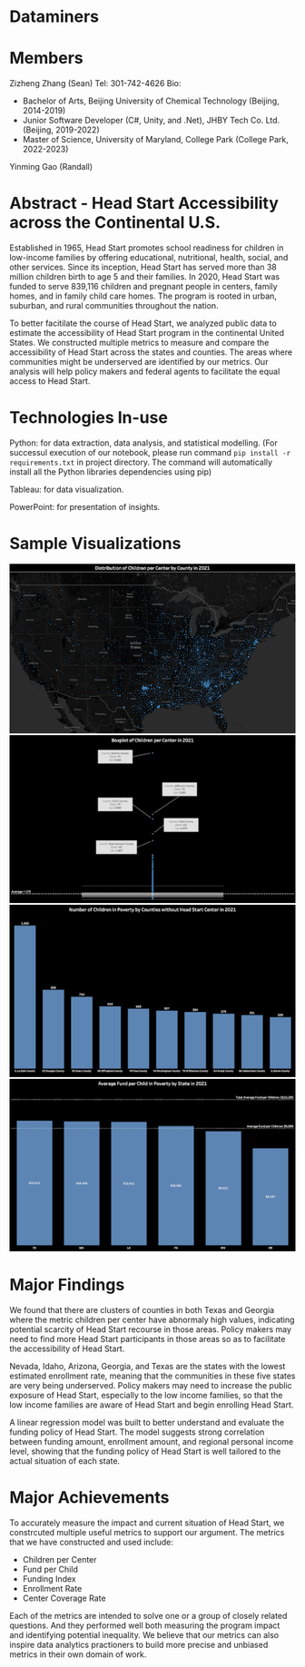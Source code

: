 # Dataminers

# Members
Zizheng  Zhang (Sean)
Tel: 301-742-4626
Bio:
- Bachelor of Arts, Beijing University of Chemical Technology (Beijing, 2014-2019)
- Junior Software Developer (C#, Unity, and .Net), JHBY Tech Co. Ltd. (Beijing, 2019-2022)
- Master of Science, University of Maryland, College Park (College Park, 2022-2023)

Yinming Gao (Randall)

# Abstract - Head Start Accessibility across the Continental U.S.
Established in 1965, Head Start promotes school readiness for children in low-income families by offering educational, nutritional, health, social, and other services. Since its inception, Head Start has served more than 38 million children birth to age 5 and their families. In 2020, Head Start was funded to serve 839,116 children and pregnant people in centers, family homes, and in family child care homes. The program is rooted in urban, suburban, and rural communities throughout the nation.

To better facitilate the course of Head Start, we analyzed public data to estimate the accessibility of Head Start program in the continental United States. We constructed multiple metrics to measure and compare the accessibility of Head Start across the states and counties. The areas where communities might be underserved are identified by our metrics. Our analysis will help policy makers and federal agents to facilitate the equal access to Head Start.

# Technologies In-use
Python: for data extraction, data analysis, and statistical modelling. (For successul execution of our notebook, please run command `pip install -r requirements.txt` in project directory. The command will automatically install all the Python libraries dependencies using pip)

Tableau: for data visualization.

PowerPoint: for presentation of insights.

# Sample Visualizations
<img src='sample_visualization/unnamed.png'>
<img src='sample_visualization/unnamed (1).png'>
<img src='sample_visualization/unnamed (2).png'>
<img src='sample_visualization/unnamed (3).png'>

# Major Findings
We found that there are clusters of counties in both Texas and Georgia where the metric children per center have abnormaly high values, indicating potential scarcity of Head Start recourse in those areas. Policy makers may need to find more Head Start participants in those areas so as to facilitate the accessibility of Head Start.

Nevada, Idaho, Arizona, Georgia, and Texas are the states with the lowest estimated enrollment rate, meaning that the communities in these five states are very being underserved. Policy makers may need to increase the public exposure of Head Start, especially to the low income families, so that the low income families are aware of Head Start and begin enrolling Head Start.

A linear regression model was built to better understand and evaluate the funding policy of Head Start. The model suggests strong correlation between funding amount, enrollment amount, and regional personal income level, showing that the funding policy of Head Start is well tailored to the actual situation of each state.

# Major Achievements
To accurately measure the impact and current situation of Head Start, we constrcuted multiple useful metrics to support our argument. The metrics that we have constructed and used include:
- Children per Center
- Fund per Child
- Funding Index
- Enrollment Rate
- Center Coverage Rate

Each of the metrics are intended to solve one or a group of closely related questions. And they performed well both measuring the program impact and identifying potential inequality. We believe that our metrics can also inspire data analytics practioners to build more precise and unbiased metrics in their own domain of work.
